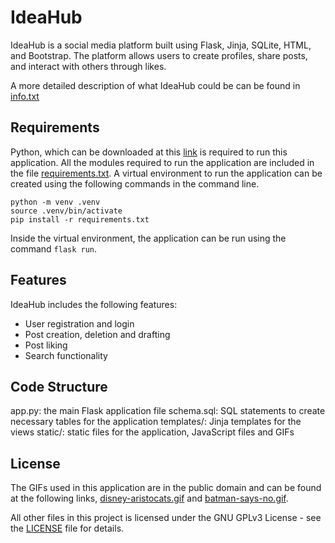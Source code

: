 # IdeaHub
IdeaHub is a social media platform built using Flask, Jinja, SQLite, HTML, and Bootstrap. The platform allows users to create profiles, share posts, and interact with others through likes.

A more detailed description of what IdeaHub could be can be found in [info.txt](info.txt)

## Requirements
Python, which can be downloaded at this [link](https://www.python.org/downloads/) is required to run this application. All the modules required to run the application are included in the file [requirements.txt](https://github.com/Suhana66/IdeaHub/blob/master/requirements.txt). A virtual environment to run the application can be created using the following commands in the command line.

```
python -m venv .venv
source .venv/bin/activate
pip install -r requirements.txt
```

Inside the virtual environment, the application can be run using the command `flask run`.

## Features
IdeaHub includes the following features:
* User registration and login
* Post creation, deletion and drafting
* Post liking
* Search functionality

## Code Structure
app.py: the main Flask application file
schema.sql: SQL statements to create necessary tables for the application
templates/: Jinja templates for the views
static/: static files for the application, JavaScript files and GIFs

## License
The GIFs used in this application are in the public domain and can be found at the following links, [disney-aristocats.gif](http://gifgifs.com/creatures-cartoons/cartoon-characters/35107-disney-aristocats.html) and [batman-says-no.gif](http://gifgifs.com/creatures-cartoons/cartoon-characters/35099-batman-says-no.html).

All other files in this project is licensed under the GNU GPLv3 License - see the [LICENSE](COPYING) file for details.
